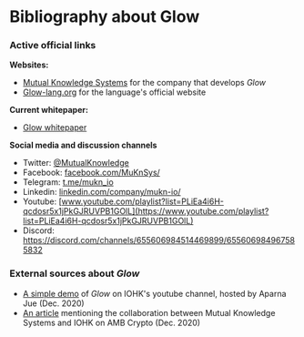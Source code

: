 # Bibliography about Glow

### Active official links

**Websites:**

* [Mutual Knowledge Systems](https://mukn.io) for the company that develops *Glow*
* [Glow-lang.org]() for the language's official website



**Current whitepaper:**

* [Glow whitepaper](https://docs.google.com/document/d/1nBmI28yISX2HynodZnYWW0Px6re4JyYNNw2ncaFfJSg/)



**Social media and discussion channels**

* Twitter: [@MutualKnowledge](https://twitter.com/MutualKnowledge)
* Facebook: [facebook.com/MuKnSys/](https://facebook.com/MuKnSys/)
* Telegram: [t.me/mukn_io](https://t.me/mukn_io)
* Linkedin: [linkedin.com/company/mukn-io/](https://linkedin.com/company/mukn-io/)
* Youtube: [www.youtube.com/playlist?list=PLiEa4i6H-qcdosr5x1jPkGJRUVPB1GOlL](https://www.youtube.com/playlist?list=PLiEa4i6H-qcdosr5x1jPkGJRUVPB1GOlL)
* Discord: https://discord.com/channels/655606984514469899/655606984967585832



### External sources about *Glow*

* [A simple demo](https://www.youtube.com/watch?v=lj9SlvOIBgU&feature=youtu.be&t=2903) of *Glow* on IOHK's youtube channel, hosted by Aparna Jue (Dec. 2020)
* [An article](https://eng.ambcrypto.com/cardano-goguen-on-schedule/) mentioning the collaboration between Mutual Knowledge Systems and IOHK on AMB Crypto (Dec. 2020)
